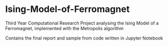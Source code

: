 # Ising-Model-of-Ferromagnet

Third Year Computational Research Project analysing the Ising Model of a Ferromagnet, implemented with the Metropolis algorithm

Contains the final report and sample from code written in Jupyter Notebook
